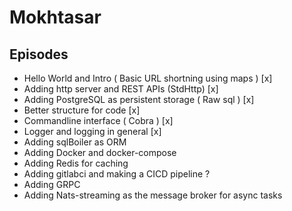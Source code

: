 # Mokhtasar 


## Episodes
- Hello World and Intro ( Basic URL shortning using maps ) [x]
- Adding http server and REST APIs (StdHttp) [x]
- Adding PostgreSQL as persistent storage ( Raw sql ) [x]
- Better structure for code [x]
- Commandline interface ( Cobra ) [x]
- Logger and logging in general [x]
- Adding sqlBoiler as ORM
- Adding Docker and docker-compose
- Adding Redis for caching
- Adding gitlabci and making a CICD pipeline ?
- Adding GRPC
- Adding Nats-streaming as the message broker for async tasks
